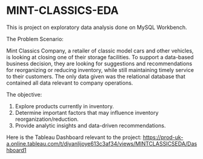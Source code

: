 # MINT-CLASSICS-EDA
This is project on exploratory data analysis done on MySQL Workbench. 

The Problem Scenario:

Mint Classics Company, a retailer of classic model cars and other vehicles, is looking at closing one of their storage facilities. To support a data-based business decision, they are looking for suggestions and recommendations for reorganizing or reducing inventory, while still maintaining timely service to their customers. The only data given was the relational database that contained all data relevant to company operations.
     
The objective:
1. Explore products currently in inventory.
2. Determine important factors that may influence inventory reorganization/reduction.
3. Provide analytic insights and data-driven recommendations.

Here is the Tableau Dashboard relevant to the project:
https://prod-uk-a.online.tableau.com/t/diyanlijoye613c3af34/views/MINTCLASSICSEDA/Dashboard1
